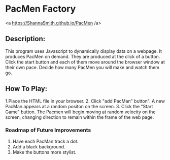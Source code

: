 # PacMen Factory
<a https://ShannaSmith.github.io/PacMen /a>
## Description:
This program uses Javascript to dynamically display data on a webpage.
It produces PacMen on demand. They are produced at the click of a button. Click the start button and each of them move around the browser window at their own pace. 
Decide how many PacMen you will make and watch them go.

## How To Play:
1.Place the HTML file in your browser.
2. Click "add PacMan" button". A new PacMan appears at a random positon on the screen.
3. Click the "Start Game" button. The Pacmen will begin moving at random velocity on the screen, changing direction to remain within the frame of the web page.

### Roadmap of Future Improvements
1.  Have each PacMan track a dot.
2.  Add a black background.
3.  Make the buttons more stylist.
